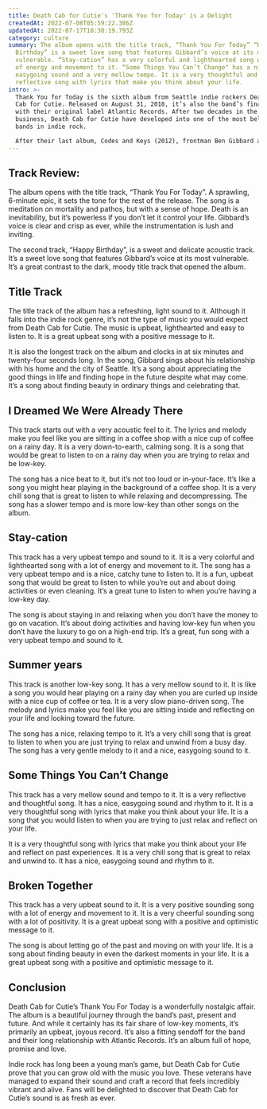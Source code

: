 ```yaml
---
title: Death Cab for Cutie's 'Thank You for Today' is a Delight
createdAt: 2022-07-08T05:59:22.386Z
updatedAt: 2022-07-17T18:30:19.793Z
category: culture
summary: The album opens with the title track, “Thank You For Today” “Happy
  Birthday” is a sweet love song that features Gibbard’s voice at its most
  vulnerable. “Stay-cation” has a very colorful and lighthearted song with a lot
  of energy and movement to it. “Some Things You Can’t Change" has a nice,
  easygoing sound and a very mellow tempo. It is a very thoughtful and
  reflective song with lyrics that make you think about your life.
intro: >-
  Thank You for Today is the sixth album from Seattle indie rockers Death
  Cab for Cutie. Released on August 31, 2018, it’s also the band’s final record
  with their original label Atlantic Records. After two decades in the music
  business, Death Cab for Cutie have developed into one of the most beloved
  bands in indie rock. 

  After their last album, Codes and Keys (2012), frontman Ben Gibbard announced that he was working on a solo project called The New Age. It was something he had been thinking about for some time but wasn’t sure when or if it would come to fruition. Fortunately, after meeting with producer Rich Costey (M83, Blond Redhead) who helped him record some demos, things fell into place. The album came out as a collaborative release between Ben Gibbard and Nathan Wiley under the name The Further Adventures of New Age. And three years later Death Cab For Cutie released Thank You For Today.
---
```


## Track Review:

The album opens with the title track, “Thank You For Today”. A sprawling, 6-minute epic, it sets the tone for the rest of the release. The song is a meditation on mortality and pathos, but with a sense of hope. Death is an inevitability, but it’s powerless if you don’t let it control your life. Gibbard’s voice is clear and crisp as ever, while the instrumentation is lush and inviting.

The second track, “Happy Birthday”, is a sweet and delicate acoustic track. It’s a sweet love song that features Gibbard’s voice at its most vulnerable. It’s a great contrast to the dark, moody title track that opened the album.

## Title Track

The title track of the album has a refreshing, light sound to it. Although it falls into the indie rock genre, it’s not the type of music you would expect from Death Cab for Cutie. The music is upbeat, lighthearted and easy to listen to. It is a great upbeat song with a positive message to it.

It is also the longest track on the album and clocks in at six minutes and twenty-four seconds long. In the song, Gibbard sings about his relationship with his home and the city of Seattle. It’s a song about appreciating the good things in life and finding hope in the future despite what may come. It’s a song about finding beauty in ordinary things and celebrating that.

## I Dreamed We Were Already There

This track starts out with a very acoustic feel to it. The lyrics and melody make you feel like you are sitting in a coffee shop with a nice cup of coffee on a rainy day. It is a very down-to-earth, calming song. It is a song that would be great to listen to on a rainy day when you are trying to relax and be low-key.

The song has a nice beat to it, but it’s not too loud or in-your-face. It’s like a song you might hear playing in the background of a coffee shop. It is a very chill song that is great to listen to while relaxing and decompressing. The song has a slower tempo and is more low-key than other songs on the album.

## Stay-cation

This track has a very upbeat tempo and sound to it. It is a very colorful and lighthearted song with a lot of energy and movement to it. The song has a very upbeat tempo and is a nice, catchy tune to listen to. It is a fun, upbeat song that would be great to listen to while you’re out and about doing activities or even cleaning. It’s a great tune to listen to when you’re having a low-key day.

The song is about staying in and relaxing when you don’t have the money to go on vacation. It’s about doing activities and having low-key fun when you don’t have the luxury to go on a high-end trip. It’s a great, fun song with a very upbeat tempo and sound to it.

## Summer years

This track is another low-key song. It has a very mellow sound to it. It is like a song you would hear playing on a rainy day when you are curled up inside with a nice cup of coffee or tea. It is a very slow piano-driven song. The melody and lyrics make you feel like you are sitting inside and reflecting on your life and looking toward the future.

The song has a nice, relaxing tempo to it. It’s a very chill song that is great to listen to when you are just trying to relax and unwind from a busy day. The song has a very gentle melody to it and a nice, easygoing sound to it.

## Some Things You Can’t Change

This track has a very mellow sound and tempo to it. It is a very reflective and thoughtful song. It has a nice, easygoing sound and rhythm to it. It is a very thoughtful song with lyrics that make you think about your life. It is a song that you would listen to when you are trying to just relax and reflect on your life.

It is a very thoughtful song with lyrics that make you think about your life and reflect on past experiences. It is a very chill song that is great to relax and unwind to. It has a nice, easygoing sound and rhythm to it.

## Broken Together

This track has a very upbeat sound to it. It is a very positive sounding song with a lot of energy and movement to it. It is a very cheerful sounding song with a lot of positivity. It is a great upbeat song with a positive and optimistic message to it.

The song is about letting go of the past and moving on with your life. It is a song about finding beauty in even the darkest moments in your life. It is a great upbeat song with a positive and optimistic message to it.

## Conclusion

Death Cab for Cutie’s Thank You For Today is a wonderfully nostalgic affair. The album is a beautiful journey through the band’s past, present and future. And while it certainly has its fair share of low-key moments, it’s primarily an upbeat, joyous record. It’s also a fitting sendoff for the band and their long relationship with Atlantic Records. It’s an album full of hope, promise and love.

Indie rock has long been a young man’s game, but Death Cab for Cutie prove that you can grow old with the music you love. These veterans have managed to expand their sound and craft a record that feels incredibly vibrant and alive. Fans will be delighted to discover that Death Cab for Cutie’s sound is as fresh as ever.
